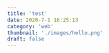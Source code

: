 ```yaml
---
title: 'test'
date: 2020-7-1 16:25:13
category: 'web'
thumbnail: './images/hello.png'
draft: false
---
```



